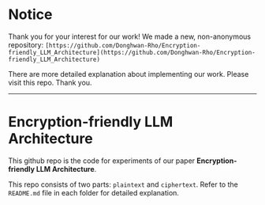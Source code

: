 # Notice
Thank you for your interest for our work! We made a new, non-anonymous repository: `[https://github.com/Donghwan-Rho/Encryption-friendly_LLM_Architecture](https://github.com/Donghwan-Rho/Encryption-friendly_LLM_Architecture)`

There are more detailed explanation about implementing our work. Please visit this repo. Thank you.

---

# Encryption-friendly LLM Architecture
This github repo is the code for experiments of our paper **Encryption-friendly LLM Architecture**.

This repo consists of two parts: `plaintext` and `ciphertext`. Refer to the `README.md` file in each folder for detailed explanation.
